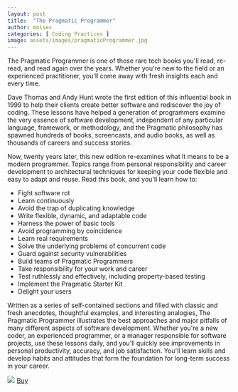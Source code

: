 ```yaml
---
layout: post
title:  "The Pragmatic Programmer"
author: moises
categories: [ Coding Practices ]
image: assets/images/pragmaticProgrammer.jpg
---
```


The Pragmatic Programmer is one of those rare tech books you'll read, re-read, and read again over the years. Whether you're new to the field or an experienced practitioner, you'll come away with fresh insights each and every time.

Dave Thomas and Andy Hunt wrote the first edition of this influential book in 1999 to help their clients create better software and rediscover the joy of coding. These lessons have helped a generation of programmers examine the very essence of software development, independent of any particular language, framework, or methodology, and the Pragmatic philosophy has spawned hundreds of books, screencasts, and audio books, as well as thousands of careers and success stories.

Now, twenty years later, this new edition re-examines what it means to be a modern programmer. Topics range from personal responsibility and career development to architectural techniques for keeping your code flexible and easy to adapt and reuse. Read this book, and you'll learn how to:

- Fight software rot
- Learn continuously
- Avoid the trap of duplicating knowledge
- Write flexible, dynamic, and adaptable code
- Harness the power of basic tools
- Avoid programming by coincidence
- Learn real requirements
- Solve the underlying problems of concurrent code
- Guard against security vulnerabilities
- Build teams of Pragmatic Programmers
- Take responsibility for your work and career
- Test ruthlessly and effectively, including property-based testing
- Implement the Pragmatic Starter Kit
- Delight your users

Written as a series of self-contained sections and filled with classic and fresh anecdotes, thoughtful examples, and interesting analogies, The Pragmatic Programmer illustrates the best approaches and major pitfalls of many different aspects of software development. Whether you're a new coder, an experienced programmer, or a manager responsible for software projects, use these lessons daily, and you'll quickly see improvements in personal productivity, accuracy, and job satisfaction. You'll learn skills and develop habits and attitudes that form the foundation for long-term success in your career.

<a href="https://www.amazon.de/-/en/David-Thomas/dp/0135957052?crid=16HTZ8PAMZYIG&keywords=The+Pragmatic+Programmer&qid=1665091792&qu=eyJxc2MiOiIxLjkzIiwicXNhIjoiMS4xNiIsInFzcCI6IjEuMDMifQ%3D%3D&sprefix=the+pragmatic+programmer%2Caps%2C333&sr=8-1&linkCode=li2&tag=mkgv89-21&linkId=2eadc0f2d2c5047aa701bd7cbe38fdfd&language=en_GB&ref_=as_li_ss_il" target="_blank"><img border="0" src="//ws-eu.amazon-adsystem.com/widgets/q?_encoding=UTF8&ASIN=0135957052&Format=_SL160_&ID=AsinImage&MarketPlace=DE&ServiceVersion=20070822&WS=1&tag=mkgv89-21&language=en_GB" ></a><img src="https://ir-de.amazon-adsystem.com/e/ir?t=mkgv89-21&language=en_GB&l=li2&o=3&a=0135957052" width="1" height="1" border="0" alt="" style="border:none !important; margin:0px !important;" />
<a target="_blank" href="https://amzn.to/3EjKjyx" class="btn btn-danger">Buy</a>